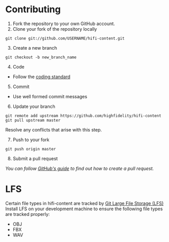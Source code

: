 Contributing
===
1. Fork the repository to your own GitHub account.
2. Clone your fork of the repository locally

  ```
  git clone git://github.com/USERNAME/hifi-content.git
  ```
3. Create a new branch
  
  ```
  git checkout -b new_branch_name 
  ```
4. Code
  * Follow the [coding standard](https://docs.highfidelity.com/build-guide/coding-standards)
5. Commit
  * Use well formed commit messages
6. Update your branch
  
  ```
  git remote add upstream https://github.com/highfidelity/hifi-content
  git pull upstream master
  ```
  Resolve any conflicts that arise with this step.

7. Push to your fork
  
  ```
  git push origin master
  ```
8. Submit a pull request

  *You can follow [GitHub's guide](https://help.github.com/articles/creating-a-pull-request) to find out how to create a pull request.*

LFS
===
Certain file types in hifi-content are tracked by [Git Large File Storage (LFS)](https://git-lfs.github.com/) Install LFS on your development machine to ensure the following file types are tracked properly: 
* OBJ
* FBX
* WAV
